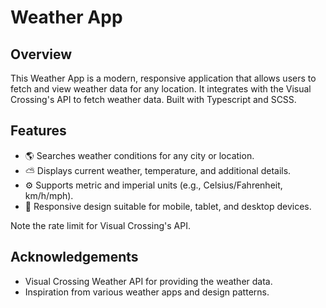 # Weather App

## Overview

This Weather App is a modern, responsive application that allows users to fetch and view weather data for any location. It integrates with the Visual Crossing's API to fetch weather data. Built with Typescript and SCSS.

## Features

- 🌎 Searches weather conditions for any city or location.
- ⛅ Displays current weather, temperature, and additional details.
- ⚙️ Supports metric and imperial units (e.g., Celsius/Fahrenheit, km/h/mph).
- 📱 Responsive design suitable for mobile, tablet, and desktop devices.

Note the rate limit for Visual Crossing's API.

## Acknowledgements

- Visual Crossing Weather API for providing the weather data.
- Inspiration from various weather apps and design patterns.
